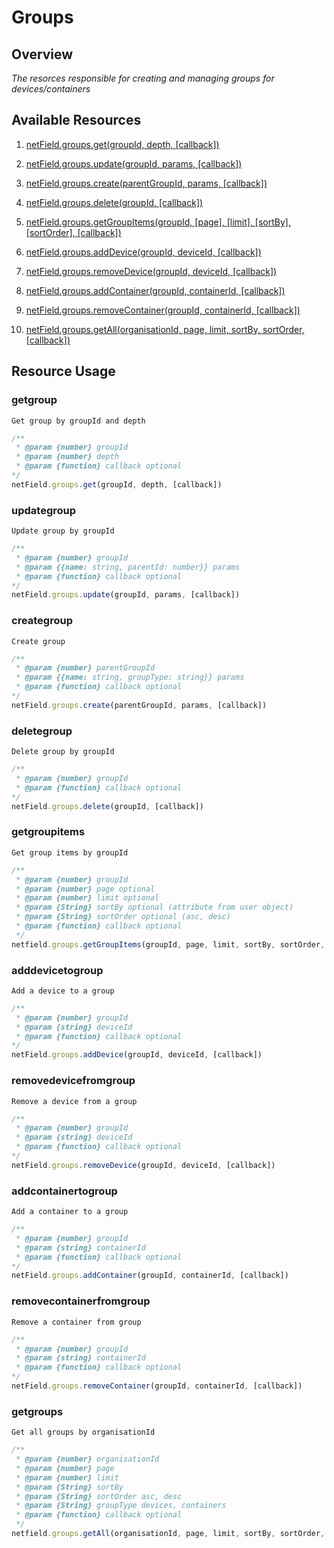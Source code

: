  # Groups

## Overview
*The resorces responsible for creating and managing groups for devices/containers*

## Available Resources
  
1. [netField.groups.get(groupId, depth, [callback])](#getgroup)

2. [netField.groups.update(groupId, params, [callback])](#updategroup)

3. [netField.groups.create(parentGroupId, params, [callback])](#creategroup)

4. [netField.groups.delete(groupId, [callback])](#deletegroup)

5. [netField.groups.getGroupItems(groupId, [page], [limit], [sortBy], [sortOrder], [callback])](#getgroupitems)

6. [netField.groups.addDevice(groupId, deviceId, [callback])](#adddevicetogroup)

7. [netField.groups.removeDevice(groupId, deviceId, [callback])](#removedevicefromgroup)

8. [netField.groups.addContainer(groupId, containerId, [callback])](#addcontainertogroup)

9. [netField.groups.removeContainer(groupId, containerId, [callback])](#removecontainerfromgroup)

10. [netField.groups.getAll(organisationId, page, limit, sortBy, sortOrder, [callback])](#getgroups)


## Resource Usage

### getgroup

    Get group by groupId and depth

```javascript
/**
 * @param {number} groupId
 * @param {number} depth
 * @param {function} callback optional
*/
netField.groups.get(groupId, depth, [callback])
```

### updategroup

    Update group by groupId

```javascript
/**
 * @param {number} groupId
 * @param {{name: string, parentId: number}} params
 * @param {function} callback optional
*/
netField.groups.update(groupId, params, [callback])
```

### creategroup

    Create group

```javascript
/**
 * @param {number} parentGroupId
 * @param {{name: string, groupType: string}} params
 * @param {function} callback optional
*/
netField.groups.create(parentGroupId, params, [callback])
```

### deletegroup

    Delete group by groupId

```javascript
/**
 * @param {number} groupId
 * @param {function} callback optional
*/
netField.groups.delete(groupId, [callback])
```

### getgroupitems

    Get group items by groupId

```javascript
/**
 * @param {number} groupId
 * @param {number} page optional
 * @param {number} limit optional
 * @param {String} sortBy optional (attribute from user object)
 * @param {String} sortOrder optional (asc, desc)
 * @param {function} callback optional
 */
netfield.groups.getGroupItems(groupId, page, limit, sortBy, sortOrder, callback)
```

### adddevicetogroup

    Add a device to a group

```javascript
/**
 * @param {number} groupId
 * @param {string} deviceId
 * @param {function} callback optional
*/
netField.groups.addDevice(groupId, deviceId, [callback])
```

### removedevicefromgroup

    Remove a device from a group

```javascript
/**
 * @param {number} groupId
 * @param {string} deviceId
 * @param {function} callback optional
*/
netField.groups.removeDevice(groupId, deviceId, [callback])
```

### addcontainertogroup

    Add a container to a group

```javascript
/**
 * @param {number} groupId
 * @param {string} containerId
 * @param {function} callback optional
*/
netField.groups.addContainer(groupId, containerId, [callback])
```

### removecontainerfromgroup

    Remove a container from group

```javascript
/**
 * @param {number} groupId
 * @param {string} containerId
 * @param {function} callback optional
*/
netField.groups.removeContainer(groupId, containerId, [callback])
```

### getgroups

    Get all groups by organisationId

```javascript
/**
 * @param {number} organisationId
 * @param {number} page
 * @param {number} limit
 * @param {String} sortBy 
 * @param {String} sortOrder asc, desc
 * @param {String} groupType devices, containers
 * @param {function} callback optional
 */
netfield.groups.getAll(organisationId, page, limit, sortBy, sortOrder, groupType, callback)